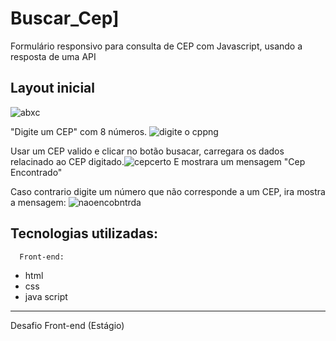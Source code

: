 


# Buscar_Cep]
Formulário responsivo  para consulta de CEP com Javascript, usando a resposta de uma API 


## Layout inicial  
![abxc](https://user-images.githubusercontent.com/86434035/123345409-5bc75700-d52c-11eb-8f40-2743135a7a1a.png)



"Digite um CEP" com 8 números.
![digite o cppng](https://user-images.githubusercontent.com/86434035/123345179-e78cb380-d52b-11eb-9ceb-f0448c0e12ed.png)


Usar um CEP valido e clicar no botão busacar, carregara os dados relacinado ao CEP digitado.![cepcerto](https://user-images.githubusercontent.com/86434035/123345970-9e3d6380-d52d-11eb-8daf-305d30fce2c1.png)
E mostrara um mensagem "Cep Encontrado"
  
  
Caso contrario digite um número que não corresponde a um CEP, ira  mostra a mensagem:  ![naoencobntrda](https://user-images.githubusercontent.com/86434035/123346353-769acb00-d52e-11eb-8e19-29b3734c6cf1.png)


Tecnologias utilizadas:
-------------------------
      Front-end:
  - html
  - css
  - java script    
-------------------------
Desafio Front-end (Estágio)





